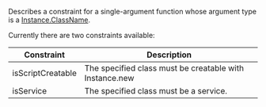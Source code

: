 Describes a constraint for a single-argument function whose argument type is a [Instance.ClassName](https://developer.roblox.com/api-reference/property/Instance/ClassName).

Currently there are two constraints available:

| Constraint | Description |
| --- | --- |
| isScriptCreatable | The specified class must be creatable with Instance.new |
| isService | The specified class must be a service. |